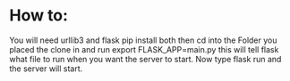 # How to:
You will need urllib3 and flask 
pip install both then cd into the Folder you placed the clone in and run export FLASK_APP=main.py this will tell flask what file to run when you want the server to start. Now type flask run and the server will start.
